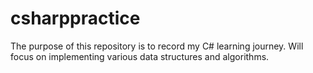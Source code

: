 # csharppractice

The purpose of this repository is to record my C# learning journey. Will focus on implementing various data structures and algorithms.
